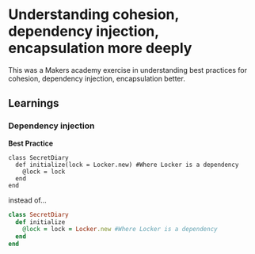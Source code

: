 # Understanding cohesion, dependency injection, encapsulation more deeply

This was a Makers academy exercise in understanding best practices for cohesion, dependency injection, encapsulation better. 

## Learnings

### Dependency injection

**Best Practice**

```
class SecretDiary
  def initialize(lock = Locker.new) #Where Locker is a dependency
    @lock = lock
  end
end
```

instead of...

```ruby
class SecretDiary
  def initialize
    @lock = lock = Locker.new #Where Locker is a dependency
  end
end
```
